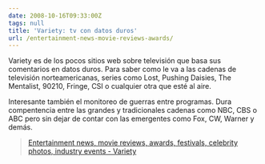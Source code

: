 ```yaml
---
date: 2008-10-16T09:33:00Z
tags: null
title: 'Variety: tv con datos duros'
url: /entertainment-news-movie-reviews-awards/
---
```


Variety es de los pocos sitios web sobre televisión que basa sus comentarios en datos duros. Para saber como le va a las cadenas de televisión norteamericanas, series como Lost, Pushing Daisies, The Mentalist, 90210, Fringe, CSI o cualquier otra que esté al aire.Interesante también el monitoreo de guerras entre programas. Dura compentencia entre las grandes y tradicionales cadenas como NBC, CBS o ABC pero sin dejar de contar con las emergentes como Fox, CW, Warner y demás.<a href="http://www.variety.com/"><blockquote>Entertainment news, movie reviews, awards, festivals, celebrity photos, industry events - Variety</blockquote></a>